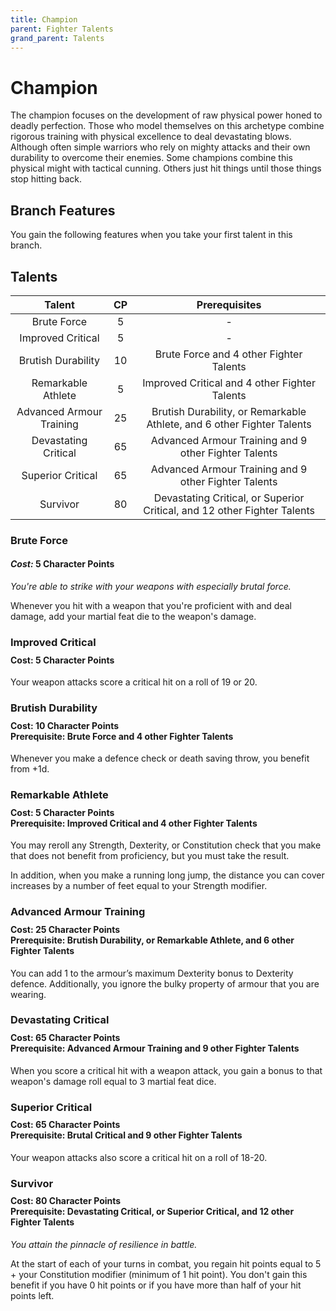 ```yaml
---
title: Champion
parent: Fighter Talents
grand_parent: Talents
---
```


# Champion
The champion focuses on the development of raw physical power honed to deadly perfection. Those who model themselves on this archetype combine rigorous training with physical excellence to deal devastating blows. Although often simple warriors who rely on mighty attacks and their own durability to overcome their enemies. Some champions combine this physical might with tactical cunning. Others just hit things until those things stop hitting back.

## Branch Features
You gain the following features when you take your first talent in this branch.

## Talents

| Talent | CP | Prerequisites |
|:------:|:--:|:-------------:|
| Brute Force              | 5  | - |
| Improved Critical        | 5  | - |
| Brutish Durability       | 10 | Brute Force and 4 other Fighter Talents |
| Remarkable Athlete       | 5  | Improved Critical and 4 other Fighter Talents |
| Advanced Armour Training | 25 | Brutish Durability, or Remarkable Athlete, and 6 other Fighter Talents |
| Devastating Critical     | 65 | Advanced Armour Training and 9 other Fighter Talents |
| Superior Critical        | 65 | Advanced Armour Training and 9 other Fighter Talents |
| Survivor                 | 80 | Devastating Critical, or Superior Critical, and 12 other Fighter Talents |

### Brute Force
#### *Cost:* 5 Character Points
*You're able to strike with your weapons with especially brutal force.*

Whenever you hit with a weapon that you're proficient with and deal damage, add your martial feat die to the weapon's damage.

### Improved Critical

<div style="margin-top:-10px;"></div>

#### **Cost:** 5 Character Points
Your weapon attacks score a critical hit on a roll of 19 or 20.

### Brutish Durability

<div style="margin-top:-10px;"></div>

#### **Cost:** 10 Character Points<br>**Prerequisite:** Brute Force and 4 other Fighter Talents
Whenever you make a defence check or death saving throw, you benefit from +1d.

### Remarkable Athlete

<div style="margin-top:-10px;"></div>

#### **Cost:** 5 Character Points<br>**Prerequisite:** Improved Critical and 4 other Fighter Talents
You may reroll any Strength, Dexterity, or Constitution check that you make that does not benefit from proficiency, but you must take the result.

In addition, when you make a running long jump, the distance you can cover increases by a number of feet equal to your Strength modifier.

### Advanced Armour Training

<div style="margin-top:-10px;"></div>

#### **Cost:** 25 Character Points<br>**Prerequisite:** Brutish Durability, or Remarkable Athlete, and 6 other Fighter Talents
You can add 1 to the armour’s maximum Dexterity bonus to Dexterity defence. Additionally, you ignore the bulky property of armour that you are wearing.

### Devastating Critical

<div style="margin-top:-10px;"></div>

#### **Cost:** 65 Character Points<br>**Prerequisite:** Advanced Armour Training and 9 other Fighter Talents
When you score a critical hit with a weapon attack, you gain a bonus to that weapon's damage roll equal to 3 martial feat dice.

### Superior Critical

<div style="margin-top:-10px;"></div>

#### **Cost:** 65 Character Points<br>**Prerequisite:** Brutal Critical and 9 other Fighter Talents
Your weapon attacks also score a critical hit on a roll of 18-20.

### Survivor

<div style="margin-top:-10px;"></div>

#### **Cost:** 80 Character Points<br>**Prerequisite:** Devastating Critical, or Superior Critical, and 12 other Fighter Talents
*You attain the pinnacle of resilience in battle.*

At the start of each of your turns in combat, you regain hit points equal to 5 + your Constitution modifier (minimum of 1 hit point). You don't gain this benefit if you have 0 hit points or if you have more than half of your hit points left.
